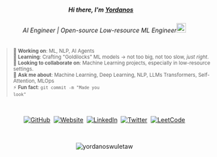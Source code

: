 <div align="center">
   <h5>Hi there, I'm <a href="https://hemant.codes">Yordanos</a> <img src="https://media.giphy.com/media/hvRJCLFzcasrR4ia7z/giphy.gif" width="13px"> </h5>
</div>

<div align="center">
<h6>AI Engineer | Open-source Low-resource ML Engineer<img src="https://media.giphy.com/media/WUlplcMpOCEmTGBtBW/giphy.gif" width="22"></h6>
</div>


> <sub>🔭 <strong>Working on</strong>: ML, NLP, AI Agents</sub>  
> <sub>🌱 <strong>Learning</strong>: Crafting "Goldilocks" ML models → not too big, not too slow, *just right*.</sub>  
> <sub>🤝 <strong>Looking to collaborate on</strong>: Machine Learning projects, especially in low-resource settings.</sub>  
> <sub>💬 <strong>Ask me about</strong>: Machine Learning, Deep Learning, NLP, LLMs Transformers, Self-Attention, MLOps</sub>  
> <sub>⚡ <strong>Fun fact</strong>: <code>git commit -m "Made you look"</code></sub>


<br>

<div align="center">

  [![GitHub](https://img.shields.io/badge/-GitHub-181717?style=flat-square&logo=github&logoColor=white)](https://github.com/yordanoswuletaw)&nbsp;
  [![Website](https://img.shields.io/badge/-Website-000000?style=flat-square&logo=vercel&logoColor=white)](https://yordanoswuletaw.vercel.app/)&nbsp;
  [![LinkedIn](https://img.shields.io/badge/-LinkedIn-0A66C2?style=flat-square&logo=linkedin&logoColor=white)](https://www.linkedin.com/in/yordanos-wuletaw)&nbsp;
  [![Twitter](https://img.shields.io/badge/-Twitter-1DA1F2?style=flat-square&logo=twitter&logoColor=white)](https://x.com/yordanos219)&nbsp;
  [![LeetCode](https://img.shields.io/badge/-LeetCode-FFA116?style=flat-square&logo=leetcode&logoColor=white)](https://leetcode.com/u/yordanoswuletaw)

</div>

<br>

<p align="center"> <img src="https://komarev.com/ghpvc/?username=yordanoswuletaw&label=profile%20view&color=0e75b6&style=flat" alt="yordanoswuletaw" /> </p>




<!-- <p>
  &nbsp;<img align="center" src="https://github-readme-stats.vercel.app/api?username=yordanoswuletaw&show_icons=true&locale=en&bg_color=00000000&hide_border=true" alt="GitHub Stats" />
</p> -->
